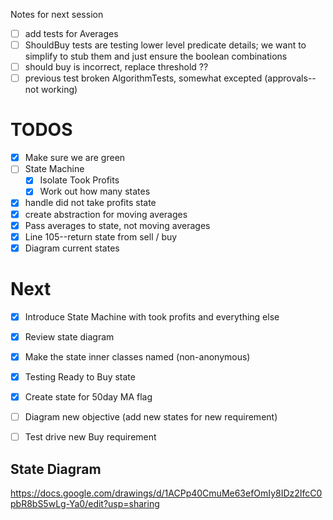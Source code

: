 Notes for next session
 - [ ] add tests for Averages
 - [ ] ShouldBuy tests are testing lower level predicate details; we want to simplify to stub them and just ensure the boolean combinations
 - [ ] should buy is incorrect, replace threshold ??
 - [ ] previous test broken AlgorithmTests, somewhat excepted (approvals--not working)

# TODOS

- [x] Make sure we are green
- [ ] State Machine
  - [x] Isolate Took Profits
  - [x] Work out how many states
- [x] handle did not take profits state
- [x] create abstraction for moving averages
- [x] Pass averages to state, not moving averages
- [x] Line 105--return state from sell / buy 
- [X] Diagram current states

# Next

- [x] Introduce State Machine with took profits and everything else
- [x] Review state diagram
- [x] Make the state inner classes named (non-anonymous) 
- [X] Testing Ready to Buy state
- [x] Create state for 50day MA flag
- [ ] Diagram new objective (add new states for new requirement)
- [ ] Test drive new Buy requirement


## State Diagram
https://docs.google.com/drawings/d/1ACPp40CmuMe63efOmIy8IDz2IfcC0pbR8bS5wLg-Ya0/edit?usp=sharing

